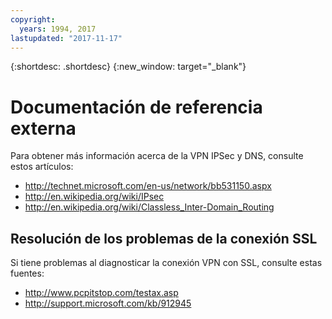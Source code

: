 ```yaml
---
copyright:
  years: 1994, 2017
lastupdated: "2017-11-17"
---
```

{:shortdesc: .shortdesc}
{:new_window: target="_blank"}

# Documentación de referencia externa

Para obtener más información acerca de la VPN IPSec y DNS, consulte estos artículos:

 * http://technet.microsoft.com/en-us/network/bb531150.aspx<br/>
 * http://en.wikipedia.org/wiki/IPsec<br/>
 * http://en.wikipedia.org/wiki/Classless_Inter-Domain_Routing<br/>


## Resolución de los problemas de la conexión SSL

Si tiene problemas al diagnosticar la conexión VPN con SSL, consulte estas fuentes:

 * http://www.pcpitstop.com/testax.asp
 * http://support.microsoft.com/kb/912945
